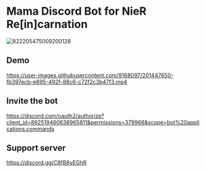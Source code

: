 # Mama Discord Bot for NieR Re[in]carnation

![822205475009200128](https://user-images.githubusercontent.com/9168097/201447727-89588283-db43-459b-8d70-5d82616ca97b.png)

## Demo

https://user-images.githubusercontent.com/9168097/201447650-fb397ecb-e895-492f-88c6-c72f2c3b47f3.mp4

## Invite the bot

https://discord.com/oauth2/authorize?client_id=892519460638965811&permissions=379968&scope=bot%20applications.commands

## Support server

https://discord.gg/C8fB8yEGhR
